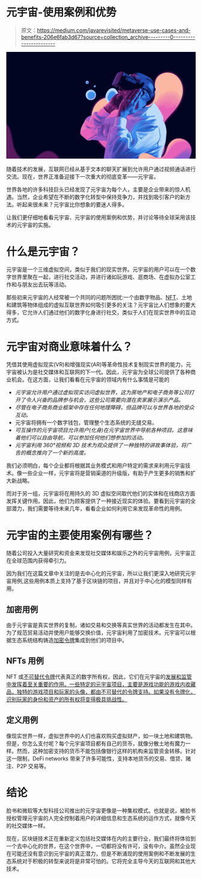# 元宇宙-使用案例和优势

> 原文：<https://medium.com/javarevisited/metaverse-use-cases-and-benefits-206e6fab3d67?source=collection_archive---------0----------------------->

![](img/d9304a57dc1c037885e211703aa18814.png)

随着技术的发展，互联网已经从基于文本的聊天扩展到允许用户通过视频通话进行交流。现在，世界正准备迎接下一次重大的彻底变革——元宇宙。

世界各地的许多科技巨头已经发现了元宇宙为每个人，主要是企业带来的惊人机遇。当然，企业希望在不断的数字化转型中保持竞争力，并找到吸引客户的新方法。听起来很未来？元宇宙比你想象的要迷人得多。

让我们更仔细地看看元宇宙、元宇宙的使用案例和优势，并讨论等待全球采用该技术的元宇宙的实施。

# 什么是元宇宙？

元宇宙是一个三维虚拟空间，类似于我们的现实世界。元宇宙的用户可以在一个数字世界里聚在一起，进行社交活动，并进行诸如玩游戏、逛商场、在虚拟办公室工作和与朋友出去玩等活动。

那些初来元宇宙的人经常被一个共同的问题所困扰:一个由数字物品、[NFT](/javarevisited/10-best-nfts-courses-and-certifications-for-beginners-to-learn-non-fungible-tokens-in-2022-3f36a4374ba)、土地和建筑等物体组成的虚拟互联世界如何吸引更多的关注？元宇宙比人们想象的要大得多，它允许人们通过他们的数字化身进行社交，类似于人们在现实世界中的互动方式。

# 元宇宙对商业意味着什么？

凭借其使用虚拟现实(VR)和增强现实(AR)等革命性技术复制现实世界的能力，元宇宙被认为是社交媒体和互联网的下一代。因此，元宇宙为全球公司提供了各种商业机会。在这方面，让我们看看在元宇宙的领域内有什么事情是可能的

*   *元宇宙允许用户通过虚拟现实访问虚拟世界，这为房地产和电子商务等公司打开了令人兴奋的品牌参与机会，这些公司需要向潜在卖家展示演示产品。*
*   *尽管在电子商务商业框架中存在任何地理障碍，但品牌可以与世界各地的受众互动。*
*   元宇宙将拥有一个数字钱包，管理整个生态系统的无缝交易。
*   *可互操作的元宇宙项目允许用户(化身)在元宇宙世界中导航各种项目。这意味着他们可以自由导航，可以参加任何他们想参加的活动。*
*   *元宇宙利用 360°视频和 3D 技术为观众提供了一种独特的讲故事体验，将广告的概念推向了一个新的高度。*

我们必须明白，每个企业都将根据其业务模式和用户特定的需求来利用元宇宙技术。像一些企业一样，元宇宙将是营销渠道的升级版，有助于产生更多的销售和扩大新战略。

而对于另一组，元宇宙将在用持久的 3D 虚拟空间取代他们的实体和在线商店方面发挥关键作用。因此，他们为顾客提供了一种接近现实的体验。要看到元宇宙的全部潜力，我们需要等待未来几年，看看企业如何利用它来发现革命性的用例。

# 元宇宙的主要使用案例有哪些？

随着公司投入大量研究和资金来发现社交媒体和娱乐之外的元宇宙用例，元宇宙正在全球范围内获得牵引力。

因为我们在这篇文章中关注的是去中心化的元宇宙，所以让我们更深入地研究元宇宙用例,这些用例本质上支持了基于区块链的项目，并且对于中心化的模型同样有用。

## 加密用例

由于元宇宙是真实世界的复制，诸如交易和交换等真实世界的活动都发生在其中。为了规范贸易活动并使用户能够交换价值，元宇宙利用了加密技术。元宇宙可以根据生态系统结构铸造[加密令牌](https://javarevisited.blogspot.com/2022/01/5-best-courses-to-learn-cryptocurrency.html)集成到他们的项目中。

## NFTs 用例

NFT 或[不可替代令牌](https://javarevisited.blogspot.com/2021/12/top-5-courses-to-learn-about-nfts-non.html)代表真正的数字所有权，因此，它们在元宇宙的[发展和监管中发挥着至关重要的作用。一些特定的元宇宙项目，主要是游戏功能的游戏内收藏品，独特的游戏项目和玩家的头像，都由不可替代的令牌支持。如果没有令牌化，识别玩家的身份和资产的所有权将变得极具挑战性。](https://www.leewayhertz.com/metaverse-development-company/)

## 定义用例

像现实世界一样，虚拟世界中的人们也喜欢购买虚拟财产，如一块土地和建筑物。但是，你怎么支付呢？每个元宇宙项目都有自己的货币，就像分散土地有魔力一样。然而，这种加密支持的货币不能包括像银行这样的机构来监管资金转移。针对这一限制，DeFi networks 带来了许多可能性，支持本地货币的交易、借贷、赌注、P2P 交易等。

# 结论

脸书和微软等大型科技公司推出的元宇宙更像是一种集权模式。也就是说，被脸书授权管理元宇宙的人完全控制着用户的详细信息和生态系统的运作方式，就像今天的社交媒体一样。

现在，区块链技术正在重新定义包括社交媒体在内的主要行业，我们最终将体验到一个去中心化的世界，在这个世界中，一切都将没有许可，没有中介。虽然企业现在可能还没有意识到元宇宙的真正潜力，但是不断涌现的使用案例和不断发展的生态系统对于积极的转型来说将是非常可怕的。它将完全主导今天的互联网和其他大技术。
